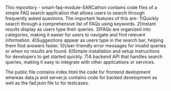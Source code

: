 This repository - smart-faq-module-SARCathon contains code files of a simple FAQ search application that allows users to search through frequently asked questions.
The important features of this are-
1)Quickly search through a comprehensive list of FAQs using keywords.
2)Instant results display as users type their queries.
3)FAQs are organized into categories, making it easier for users to navigate and find relevant information.
4)Suggestions appear as users type in the search bar, helping them find answers faster.
5)User-friendly error messages for invalid queries or when no results are found.
6)Simple installation and setup instructions for developers to get started quickly.
7)A backend API that handles search queries, making it easy to integrate with other applications or services.

The public file contains index.html the code for frontend deelopment whereas data.js and server.js contains code for backed development as well as the fad.json file to for testcases.
